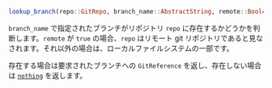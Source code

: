 ```julia
lookup_branch(repo::GitRepo, branch_name::AbstractString, remote::Bool=false) -> Union{GitReference, Nothing}
```

`branch_name` で指定されたブランチがリポジトリ `repo` に存在するかどうかを判断します。`remote` が `true` の場合、`repo` はリモート git リポジトリであると見なされます。それ以外の場合は、ローカルファイルシステムの一部です。

存在する場合は要求されたブランチへの `GitReference` を返し、存在しない場合は [`nothing`](@ref) を返します。
